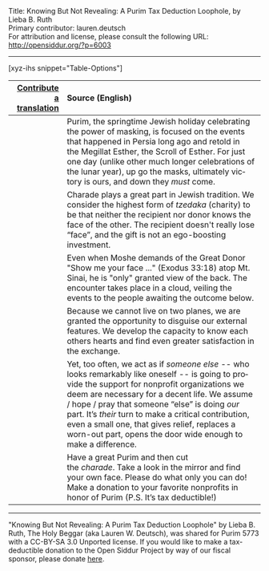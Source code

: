 <html>
<head></head>
<body>
Title: Knowing But Not Revealing: A Purim Tax Deduction Loophole, by Lieba B. Ruth<br />
Primary contributor: lauren.deutsch<br />
For attribution and license, please consult the following URL: <a href="http://opensiddur.org/?p=6003">http://opensiddur.org/?p=6003</a>
<p />
<hr />

[xyz-ihs snippet="Table-Options"]<table style="margin-left: auto; margin-right: auto;" class="draggable">
<thead><tr><th id="x" style="text-align: right;"><a href="/translate/" target="_blank" rel="noopener">Contribute a translation</a></th><th style="text-align: left;">Source (English)</th></tr></thead>
<tbody>
<tr>
<td style="vertical-align:top;">
<div class="liturgy" lang="he">

</span></div></td>

<td style="vertical-align:top;"><div class="english" lang="en">
Purim, the springtime Jewish holiday celebrating the power of masking, is focused on the events that happened in Persia long ago and retold in the Megillat Esther, the Scroll of Esther. For just one day (unlike other much longer celebrations of the lunar year), up go the masks, ultimately victory is ours, and down they <em>must</em> come.
</div></td></tr>


<tr><td style="vertical-align:top;">
<div class="liturgy" lang="he">

</span></div></td>

<td style="vertical-align:top;"><div class="english" lang="en">
Charade plays a great part in Jewish tradition. We consider the highest form of <em>tzedaka</em> (charity) to be that neither the recipient nor donor knows the face of the other. The recipient doesn't really lose “face”, and the gift is not an ego-boosting investment. 
</div></td></tr>


<tr><td style="vertical-align:top;">
<div class="liturgy" lang="he">

</span></div></td>

<td style="vertical-align:top;"><div class="english" lang="en">
Even when Moshe demands of the Great Donor "Show me your face ..." (Exodus 33:18) atop Mt. Sinai, he is "only" granted view of the back. The encounter takes place in a cloud, veiling the events to the people awaiting the outcome below. 
</div></td></tr>


<tr><td style="vertical-align:top;">
<div class="liturgy" lang="he">

</span></div></td>

<td style="vertical-align:top;"><div class="english" lang="en">
Because we cannot live on two planes, we are granted the opportunity to disguise our external features. We develop the capacity to know each others hearts and find even greater satisfaction in the exchange.
</div></td></tr>


<tr><td style="vertical-align:top;">
<div class="liturgy" lang="he">

</span></div></td>

<td style="vertical-align:top;"><div class="english" lang="en">
Yet, too often, we act as if <em>someone else</em> -- who looks remarkably like oneself -- is going to provide the support for nonprofit organizations we deem are necessary for a decent life. We assume / hope / pray that someone “else” is doing <em>our</em> part. It’s <em>their</em> turn to make a critical contribution, even a small one, that gives relief, replaces a worn-out part, opens the door wide enough to make a difference. 
</div></td></tr>


<tr><td style="vertical-align:top;">
<div class="liturgy" lang="he">

</span></div></td>

<td style="vertical-align:top;"><div class="english" lang="en">
Have a great Purim and then cut the <em>charade</em>. Take a look in the mirror and find your own face. Please do what only you can do! Make a donation to your favorite nonprofits in honor of Purim (P.S. It’s tax deductible!)
</div>
</td></tr></tbody></table>

<hr />

"Knowing But Not Revealing: A Purim Tax Deduction Loophole" by Lieba B. Ruth, The Holy Beggar (aka Lauren W. Deutsch), was shared for Purim 5773 with a CC-BY-SA 3.0 Unported license. If you would like to make a tax-deductible donation to the Open Siddur Project by way of our fiscal sponsor, please donate <a href="http://www.razoo.com/story/Opensiddurproject">here</a>.
</body>
</html>